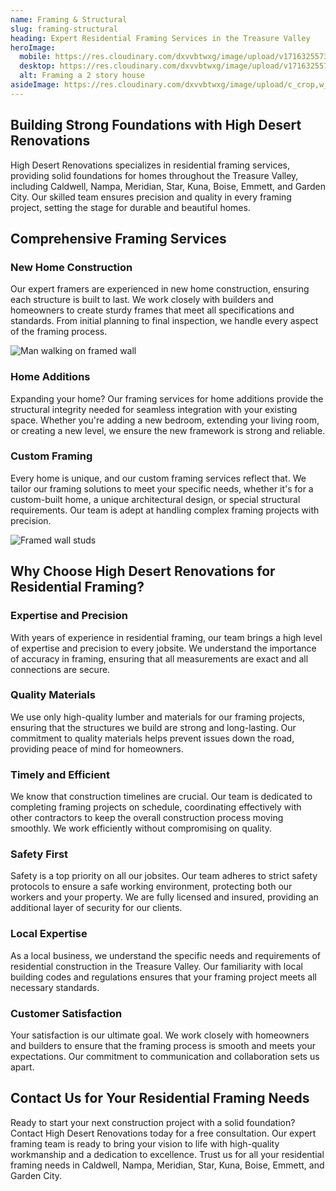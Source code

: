 ```yaml
---
name: Framing & Structural
slug: framing-structural
heading: Expert Residential Framing Services in the Treasure Valley
heroImage:
  mobile: https://res.cloudinary.com/dxvvbtwxg/image/upload/v1716325573/Ernie_Journeys_from_Unsplash_1_hgcmyt.jpg
  desktop: https://res.cloudinary.com/dxvvbtwxg/image/upload/v1716325573/Ernie_Journeys_from_Unsplash_1_hgcmyt.jpg
  alt: Framing a 2 story house
asideImage: https://res.cloudinary.com/dxvvbtwxg/image/upload/c_crop,w_600,h_1067,ar_9:16/v1720736009/Website_photos_1837_mledln.jpg
---
```


## Building Strong Foundations with High Desert Renovations

High Desert Renovations specializes in residential framing services, providing solid foundations for homes throughout the Treasure Valley, including Caldwell, Nampa, Meridian, Star, Kuna, Boise, Emmett, and Garden City. Our skilled team ensures precision and quality in every framing project, setting the stage for durable and beautiful homes.

## Comprehensive Framing Services

### New Home Construction

Our expert framers are experienced in new home construction, ensuring each structure is built to last. We work closely with builders and homeowners to create sturdy frames that meet all specifications and standards. From initial planning to final inspection, we handle every aspect of the framing process.

![Man walking on framed wall](https://res.cloudinary.com/dxvvbtwxg/image/upload/v1717044179/Man_yellow_shirt_jump_gjld6r.webp)

### Home Additions

Expanding your home? Our framing services for home additions provide the structural integrity needed for seamless integration with your existing space. Whether you're adding a new bedroom, extending your living room, or creating a new level, we ensure the new framework is strong and reliable.

### Custom Framing

Every home is unique, and our custom framing services reflect that. We tailor our framing solutions to meet your specific needs, whether it's for a custom-built home, a unique architectural design, or special structural requirements. Our team is adept at handling complex framing projects with precision.

![Framed wall studs](https://res.cloudinary.com/dxvvbtwxg/image/upload/v1720735983/Website_photos_Sept_07_whogck.jpg)

## Why Choose High Desert Renovations for Residential Framing?

### Expertise and Precision

With years of experience in residential framing, our team brings a high level of expertise and precision to every jobsite. We understand the importance of accuracy in framing, ensuring that all measurements are exact and all connections are secure.

### Quality Materials

We use only high-quality lumber and materials for our framing projects, ensuring that the structures we build are strong and long-lasting. Our commitment to quality materials helps prevent issues down the road, providing peace of mind for homeowners.

### Timely and Efficient

We know that construction timelines are crucial. Our team is dedicated to completing framing projects on schedule, coordinating effectively with other contractors to keep the overall construction process moving smoothly. We work efficiently without compromising on quality.

### Safety First

Safety is a top priority on all our jobsites. Our team adheres to strict safety protocols to ensure a safe working environment, protecting both our workers and your property. We are fully licensed and insured, providing an additional layer of security for our clients.

### Local Expertise

As a local business, we understand the specific needs and requirements of residential construction in the Treasure Valley. Our familiarity with local building codes and regulations ensures that your framing project meets all necessary standards.

### Customer Satisfaction

Your satisfaction is our ultimate goal. We work closely with homeowners and builders to ensure that the framing process is smooth and meets your expectations. Our commitment to communication and collaboration sets us apart.

## Contact Us for Your Residential Framing Needs

Ready to start your next construction project with a solid foundation? Contact High Desert Renovations today for a free consultation. Our expert framing team is ready to bring your vision to life with high-quality workmanship and a dedication to excellence. Trust us for all your residential framing needs in Caldwell, Nampa, Meridian, Star, Kuna, Boise, Emmett, and Garden City.
